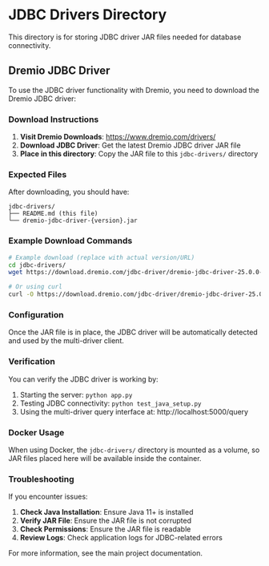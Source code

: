 # JDBC Drivers Directory

This directory is for storing JDBC driver JAR files needed for database connectivity.

## Dremio JDBC Driver

To use the JDBC driver functionality with Dremio, you need to download the Dremio JDBC driver:

### Download Instructions

1. **Visit Dremio Downloads**: https://www.dremio.com/drivers/
2. **Download JDBC Driver**: Get the latest Dremio JDBC driver JAR file
3. **Place in this directory**: Copy the JAR file to this `jdbc-drivers/` directory

### Expected Files

After downloading, you should have:
```
jdbc-drivers/
├── README.md (this file)
└── dremio-jdbc-driver-{version}.jar
```

### Example Download Commands

```bash
# Example download (replace with actual version/URL)
cd jdbc-drivers/
wget https://download.dremio.com/jdbc-driver/dremio-jdbc-driver-25.0.0-202410051521110861-ed9515a8.jar

# Or using curl
curl -O https://download.dremio.com/jdbc-driver/dremio-jdbc-driver-25.0.0-202410051521110861-ed9515a8.jar
```

### Configuration

Once the JAR file is in place, the JDBC driver will be automatically detected and used by the multi-driver client.

### Verification

You can verify the JDBC driver is working by:

1. Starting the server: `python app.py`
2. Testing JDBC connectivity: `python test_java_setup.py`
3. Using the multi-driver query interface at: http://localhost:5000/query

### Docker Usage

When using Docker, the `jdbc-drivers/` directory is mounted as a volume, so JAR files placed here will be available inside the container.

### Troubleshooting

If you encounter issues:

1. **Check Java Installation**: Ensure Java 11+ is installed
2. **Verify JAR File**: Ensure the JAR file is not corrupted
3. **Check Permissions**: Ensure the JAR file is readable
4. **Review Logs**: Check application logs for JDBC-related errors

For more information, see the main project documentation.
